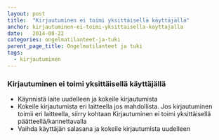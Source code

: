 ```yaml
---
layout: post
title:  "Kirjautuminen ei toimi yksittäisellä käyttäjällä"
anchor: kirjautuminen-ei-toimi-yksittaisella-kayttajalla
date:   2014-08-22
categories: ongelmatilanteet-ja-tuki
parent_page_title: Ongelmatilanteet ja tuki
tags:
  - kirjautuminen
---
```


### <a name="kirjautuminen-ei-toimi-yksittaisella-kayttajalla">Kirjautuminen ei toimi yksittäisellä käyttäjällä</a>
* Käynnistä laite uudelleen ja kokeile kirjautumista
* Kokeile kirjautumista eri laitteella jos mahdollista. Jos kirjautuminen toimii eri laitteella, siirry kohtaan Kirjautuminen ei toimi yksittäisellä päätteellä/kannettavalla
* Vaihda käyttäjän salasana ja kokeile kirjautumista uudelleen